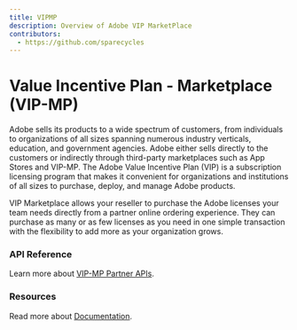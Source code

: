 ```yaml
---
title: VIPMP
description: Overview of Adobe VIP MarketPlace
contributors:
  - https://github.com/sparecycles 
---
```

# Value Incentive Plan - Marketplace (VIP-MP)
Adobe sells its products to a wide spectrum of customers, from individuals to organizations of all sizes spanning numerous industry verticals, education, and government agencies. Adobe either sells directly to the customers or indirectly through third-party marketplaces such as App Stores and VIP-MP.  The Adobe Value Incentive Plan (VIP) is a subscription licensing program that makes it convenient for organizations and institutions of all sizes to purchase, deploy, and manage Adobe products. 

VIP Marketplace allows your reseller to purchase the Adobe licenses your team needs directly from a partner online ordering experience. They can purchase as many or as few licenses as you need in one simple transaction with the flexibility to add more as your organization grows.

### API Reference

Learn more about [VIP-MP Partner APIs](api/).

<DiscoverBlock slots="heading, link, text"/>

### Resources

Read more about [Documentation](technical-assets/).

